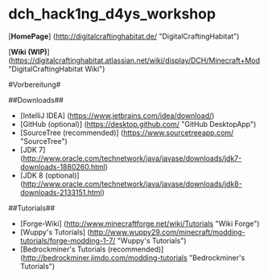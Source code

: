 # dch_hack1ng_d4ys_workshop
[**HomePage**]                (http://digitalcraftinghabitat.de/ "DigitalCraftingHabitat")  
  
[**Wiki (WIP)**]              (https://digitalcraftinghabitat.atlassian.net/wiki/display/DCH/Minecraft+Mod "DigitalCraftingHabitat Wiki")

#Vorbereitung#


##Downloads##
* [IntelliJ IDEA]               (https://www.jetbrains.com/idea/download/)
* [GitHub (optional)]           (https://desktop.github.com/ "GitHub DesktopApp")
* [SourceTree (recommended)]    (https://www.sourcetreeapp.com/ "SourceTree")
* [JDK 7]                       (http://www.oracle.com/technetwork/java/javase/downloads/jdk7-downloads-1880260.html)
* [JDK 8 (optional)]            (http://www.oracle.com/technetwork/java/javase/downloads/jdk8-downloads-2133151.html)


##Tutorials##
* [Forge-Wiki]                              (http://www.minecraftforge.net/wiki/Tutorials "Wiki Forge")
* [Wuppy's Tutorials]                       (http://www.wuppy29.com/minecraft/modding-tutorials/forge-modding-1-7/ "Wuppy's Tutorials")
* [Bedrockminer's Tutorials (recommended)]  (http://bedrockminer.jimdo.com/modding-tutorials "Bedrockminer's Tutorials")